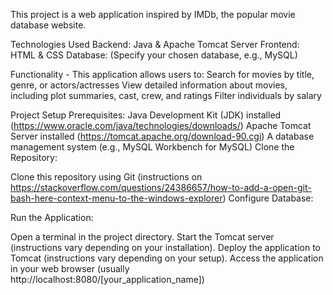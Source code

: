 This project is a web application inspired by IMDb, the popular movie database website.

Technologies Used
Backend: Java & Apache Tomcat Server
Frontend: HTML & CSS
Database: (Specify your chosen database, e.g., MySQL)

Functionality - This application allows users to:
Search for movies by title, genre, or actors/actresses
View detailed information about movies, including plot summaries, cast, crew, and ratings
Filter individuals by salary

Project Setup Prerequisites:
Java Development Kit (JDK) installed (https://www.oracle.com/java/technologies/downloads/)
Apache Tomcat Server installed (https://tomcat.apache.org/download-90.cgi)
A database management system (e.g., MySQL Workbench for MySQL)
Clone the Repository:

Clone this repository using Git (instructions on https://stackoverflow.com/questions/24386657/how-to-add-a-open-git-bash-here-context-menu-to-the-windows-explorer)
Configure Database:

Run the Application:

Open a terminal in the project directory.
Start the Tomcat server (instructions vary depending on your installation).
Deploy the application to Tomcat (instructions vary depending on your setup).
Access the application in your web browser (usually http://localhost:8080/[your_application_name])

